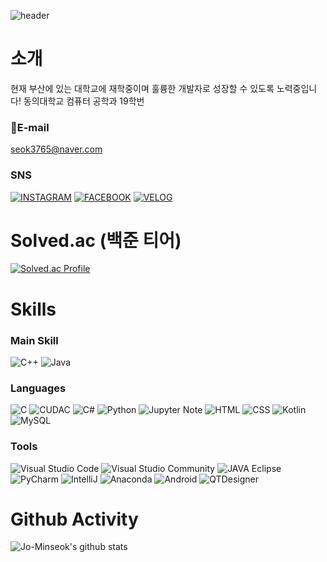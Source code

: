 ![header](https://capsule-render.vercel.app/api?type=waving&&&color=gradient&height=300&section=header&text=J_Coder&fontSize=90&animation=fadeIn&desc=Backend&descAlign=90)

# 소개

현재 부산에 있는 대학교에 재학중이며 훌륭한 개발자로 성장할 수 있도록 노력중입니다!
동의대학교 컴퓨터 공학과 19학번

### 📧E-mail

seok3765@naver.com

### SNS

[![INSTAGRAM](https://img.shields.io/badge/Instagram-E4405F?&style=for-the-badge&logo=Instagram&logoColor=white&link=https://www.instagram.com/min_seok.null/)](https://www.instagram.com/min_seok.null/)
[![FACEBOOK](https://img.shields.io/badge/facebook-1877F2?style=for-the-badge&logo=facebook&logoColor=white&link=https://www.facebook.com/profile.php?id=100005117647209)](https://www.facebook.com/profile.php?id=100005117647209)
[![VELOG](https://img.shields.io/badge/velog-20C997?style=for-the-badge&logo=Velog&logoColor=white&link=https://www.https://velog.io/@seok3765)](https://www.https://velog.io/@seok3765)

# Solved.ac (백준 티어)

[![Solved.ac Profile](http://mazassumnida.wtf/api/v2/generate_badge?boj=seok3765)](https://solved.ac/seok3765/)

# Skills

### Main Skill

![C++](https://img.shields.io/badge/C++-00599C.svg?&style=for-the-badge&logo=C%2B%2B&logoColor=white)
![Java](https://img.shields.io/badge/JAVA-2F2625.svg?&style=for-the-badge&logo=CoffeeScript&logoColor=white)

### Languages

![C](https://img.shields.io/badge/C-A8B9CC.svg?&style=for-the-badge&logo=C&logoColor=white)
![CUDAC](https://img.shields.io/badge/CUDA%20C-76B900.svg?&style=for-the-badge&logo=NVIDIA&logoColor=white)
![C#](https://img.shields.io/badge/C%23-239120.svg?&style=for-the-badge&logo=Csharp&logoColor=white)
![Python](https://img.shields.io/badge/Python-3766AB.svg?&style=for-the-badge&logo=Python&logoColor=white)
![Jupyter Note](https://img.shields.io/badge/Jupyter%20Note-F37626.svg?&style=for-the-badge&logo=Jupyter&logoColor=white)
![HTML](https://img.shields.io/badge/HTML5-E34F26.svg?&style=for-the-badge&logo=HTML5&logoColor=white)
![CSS](https://img.shields.io/badge/CSS3-1572B6.svg?&style=for-the-badge&logo=CSS3&logoColor=white)
![Kotlin](https://img.shields.io/badge/Kotlin-7F52FF.svg?&style=for-the-badge&logo=Kotlin&logoColor=white)
![MySQL](https://img.shields.io/badge/MySQL-4479A1.svg?&style=for-the-badge&logo=MySQL&logoColor=white)

### Tools

![Visual Studio Code](https://img.shields.io/badge/Visual%20Studio%20Code-007ACC.svg?&style=for-the-badge&logo=Visual%20Studio%20Code&logoColor=white)
![Visual Studio Community](https://img.shields.io/badge/Visual%20Studio%20Community-5C2D91.svg?&style=for-the-badge&logo=Visual%20Studio&logoColor=white)
![JAVA Eclipse](https://img.shields.io/badge/Eclipse%20IDE-2C2255.svg?&style=for-the-badge&logo=Eclipse%20IDE&logoColor=white)
![PyCharm](https://img.shields.io/badge/PyCharm-000000.svg?&style=for-the-badge&logo=PyCharm&logoColor=white)
![IntelliJ](https://img.shields.io/badge/IntelliJ%20IDEA-000000.svg?&style=for-the-badge&logo=IntelliJ%20IDEA&logoColor=white)
![Anaconda](https://img.shields.io/badge/Anaconda-44A833.svg?&style=for-the-badge&logo=Anaconda&logoColor=white)
![Android](https://img.shields.io/badge/Android%20Studio-3DDC84.svg?&style=for-the-badge&logo=Android%20Studio&logoColor=white)
![QTDesigner](https://img.shields.io/badge/QT%20Designer-41CD52.svg?&style=for-the-badge&logo=Qt&logoColor=white)

# Github Activity

![Jo-Minseok's github stats](https://github-readme-stats.vercel.app/api?username=Jo-Minseok&show_icons=true)
